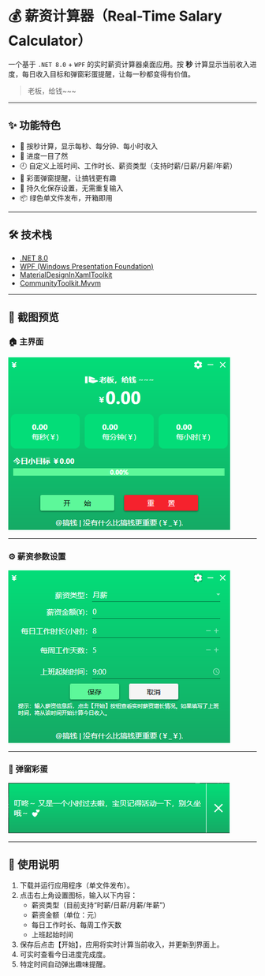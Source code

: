 # 💰 薪资计算器（Real-Time Salary Calculator）

一个基于 `.NET 8.0` + `WPF` 的实时薪资计算器桌面应用。按 **秒** 计算显示当前收入进度，每日收入目标和弹窗彩蛋提醒，让每一秒都变得有价值。

> 老板，给钱~~~

---

## ✨ 功能特色

- 💸 按秒计算，显示每秒、每分钟、每小时收入
- 🎯 进度一目了然
- 🕘 自定义上班时间、工作时长、薪资类型（支持时薪/日薪/月薪/年薪）
- 🌈 彩蛋弹窗提醒，让搞钱更有趣
- 💾 持久化保存设置，无需重复输入
- 📦 绿色单文件发布，开箱即用

---

## 🛠 技术栈

- [.NET 8.0](https://dotnet.microsoft.com/)
- [WPF (Windows Presentation Foundation)](https://learn.microsoft.com/en-us/dotnet/desktop/wpf/)
- [MaterialDesignInXamlToolkit](https://github.com/MaterialDesignInXAML/MaterialDesignInXamlToolkit)
- [CommunityToolkit.Mvvm](https://learn.microsoft.com/en-us/windows/communitytoolkit/mvvm/overview)

---

## 📸 截图预览

### 🏠 主界面
![主界面](./screenshots/home.png)

---

### ⚙️ 薪资参数设置
![参数设置](./screenshots/settings.png)

---

### 🎉 弹窗彩蛋
![彩蛋](./screenshots/egg.png)

---

## 🚀 使用说明

1. 下载并运行应用程序（单文件发布）。
2. 点击右上角设置图标，输入以下内容：
   - 薪资类型（目前支持“时薪/日薪/月薪/年薪”）
   - 薪资金额（单位：元）
   - 每日工作时长、每周工作天数
   - 上班起始时间
3. 保存后点击【开始】，应用将实时计算当前收入，并更新到界面上。
4. 可实时查看今日进度完成度。
5. 特定时间自动弹出趣味提醒。
